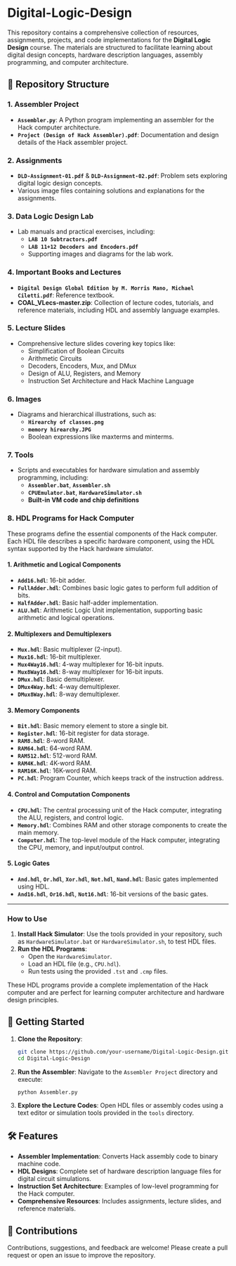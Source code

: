 # Digital-Logic-Design

This repository contains a comprehensive collection of resources, assignments, projects, and code implementations for the **Digital Logic Design** course. The materials are structured to facilitate learning about digital design concepts, hardware description languages, assembly programming, and computer architecture.

## 📁 Repository Structure

### 1. **Assembler Project**
   - **`Assembler.py`**: A Python program implementing an assembler for the Hack computer architecture.
   - **`Project (Design of Hack Assembler).pdf`**: Documentation and design details of the Hack assembler project.

### 2. **Assignments**
   - **`DLD-Assignment-01.pdf`** & **`DLD-Assignment-02.pdf`**: Problem sets exploring digital logic design concepts.
   - Various image files containing solutions and explanations for the assignments.

### 3. **Data Logic Design Lab**
   - Lab manuals and practical exercises, including:
     - **`LAB 10 Subtractors.pdf`**
     - **`LAB 11+12 Decoders and Encoders.pdf`**
     - Supporting images and diagrams for the lab work.

### 4. **Important Books and Lectures**
   - **`Digital Design Global Edition by M. Morris Mano, Michael Ciletti.pdf`**: Reference textbook.
   - **COAL_VLecs-master.zip**: Collection of lecture codes, tutorials, and reference materials, including HDL and assembly language examples.

### 5. **Lecture Slides**
   - Comprehensive lecture slides covering key topics like:
     - Simplification of Boolean Circuits
     - Arithmetic Circuits
     - Decoders, Encoders, Mux, and DMux
     - Design of ALU, Registers, and Memory
     - Instruction Set Architecture and Hack Machine Language

### 6. **Images**
   - Diagrams and hierarchical illustrations, such as:
     - **`Hirearchy of classes.png`**
     - **`memory hirearchy.JPG`**
     - Boolean expressions like maxterms and minterms.

### 7. **Tools**
   - Scripts and executables for hardware simulation and assembly programming, including:
     - **`Assembler.bat`**, **`Assembler.sh`**
     - **`CPUEmulator.bat`**, **`HardwareSimulator.sh`**
     - **Built-in VM code and chip definitions**

### 8. **HDL Programs for Hack Computer**
These programs define the essential components of the Hack computer. Each HDL file describes a specific hardware component, using the HDL syntax supported by the Hack hardware simulator.

#### **1. Arithmetic and Logical Components**
- **`Add16.hdl`**: 16-bit adder.
- **`FullAdder.hdl`**: Combines basic logic gates to perform full addition of bits.
- **`HalfAdder.hdl`**: Basic half-adder implementation.
- **`ALU.hdl`**: Arithmetic Logic Unit implementation, supporting basic arithmetic and logical operations.

#### **2. Multiplexers and Demultiplexers**
- **`Mux.hdl`**: Basic multiplexer (2-input).
- **`Mux16.hdl`**: 16-bit multiplexer.
- **`Mux4Way16.hdl`**: 4-way multiplexer for 16-bit inputs.
- **`Mux8Way16.hdl`**: 8-way multiplexer for 16-bit inputs.
- **`DMux.hdl`**: Basic demultiplexer.
- **`DMux4Way.hdl`**: 4-way demultiplexer.
- **`DMux8Way.hdl`**: 8-way demultiplexer.

#### **3. Memory Components**
- **`Bit.hdl`**: Basic memory element to store a single bit.
- **`Register.hdl`**: 16-bit register for data storage.
- **`RAM8.hdl`**: 8-word RAM.
- **`RAM64.hdl`**: 64-word RAM.
- **`RAM512.hdl`**: 512-word RAM.
- **`RAM4K.hdl`**: 4K-word RAM.
- **`RAM16K.hdl`**: 16K-word RAM.
- **`PC.hdl`**: Program Counter, which keeps track of the instruction address.

#### **4. Control and Computation Components**
- **`CPU.hdl`**: The central processing unit of the Hack computer, integrating the ALU, registers, and control logic.
- **`Memory.hdl`**: Combines RAM and other storage components to create the main memory.
- **`Computer.hdl`**: The top-level module of the Hack computer, integrating the CPU, memory, and input/output control.

#### **5. Logic Gates**
- **`And.hdl`**, **`Or.hdl`**, **`Xor.hdl`**, **`Not.hdl`**, **`Nand.hdl`**: Basic gates implemented using HDL.
- **`And16.hdl`**, **`Or16.hdl`**, **`Not16.hdl`**: 16-bit versions of the basic gates.

---

### **How to Use**
1. **Install Hack Simulator**: Use the tools provided in your repository, such as `HardwareSimulator.bat` or `HardwareSimulator.sh`, to test HDL files.
2. **Run the HDL Programs**:
   - Open the `HardwareSimulator`.
   - Load an HDL file (e.g., `CPU.hdl`).
   - Run tests using the provided `.tst` and `.cmp` files.

These HDL programs provide a complete implementation of the Hack computer and are perfect for learning computer architecture and hardware design principles.
## 🚀 Getting Started

1. **Clone the Repository**:
   ```bash
   git clone https://github.com/your-username/Digital-Logic-Design.git
   cd Digital-Logic-Design
   ```

2. **Run the Assembler**:
   Navigate to the `Assembler Project` directory and execute:
   ```bash
   python Assembler.py
   ```

3. **Explore the Lecture Codes**:
   Open HDL files or assembly codes using a text editor or simulation tools provided in the `tools` directory.

## 🛠️ Features

- **Assembler Implementation**: Converts Hack assembly code to binary machine code.
- **HDL Designs**: Complete set of hardware description language files for digital circuit simulations.
- **Instruction Set Architecture**: Examples of low-level programming for the Hack computer.
- **Comprehensive Resources**: Includes assignments, lecture slides, and reference materials.

## 🤝 Contributions

Contributions, suggestions, and feedback are welcome! Please create a pull request or open an issue to improve the repository.

